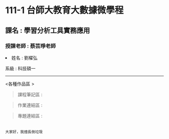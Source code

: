 # 111-1 台師大教育大數據微學程
<h2>課名 : 學習分析工具實務應用</h2>

<h3>授課老師 : 蔡芸琤老師</h3>

<body>
<p><li> 姓名 : 劉櫂弘</li> </p>
<p> 系級 : 科技碩一 </p>
</body>

-------
<table>
 
 &lt;各種作品區 >
  
> 課程筆記區 :

> 作業連結區 :

> 專題連結區 :
  
</table>

```
大家好，我擅長倒垃圾
```
